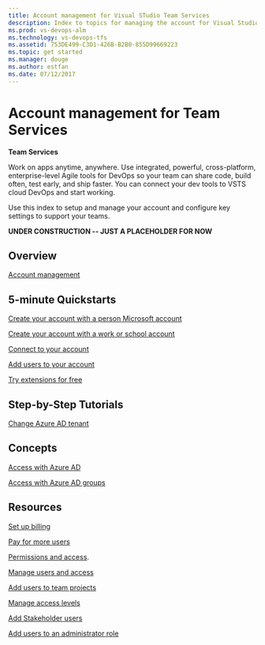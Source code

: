 ```yaml
---
title: Account management for Visual STudio Team Services  
description: Index to topics for managing the account for Visual Studio Team Services (VSTS)
ms.prod: vs-devops-alm
ms.technology: vs-devops-tfs
ms.assetid: 753DE499-C3D1-426B-B2B0-855D99669223
ms.topic: get started
ms.manager: douge
ms.author: estfan
ms.date: 07/12/2017
---
```


# Account management for Team Services 

**Team Services**

Work on apps anytime, anywhere. Use integrated, powerful, cross-platform, enterprise-level Agile tools for DevOps 
so your team can share code, build often, test early, and ship faster.  You can connect your dev tools to VSTS cloud 
DevOps and start working. 

Use this index to setup and manage your account and configure key settings to support your teams. 


  

**UNDER CONSTRUCTION -- JUST A PLACEHOLDER FOR NOW**



## Overview  

[Account management](account-management.md)


## 5-minute Quickstarts  

[Create your account with a person Microsoft account](team-services/sign-up-for-visual-studio-team-services.md)

[Create your account with a work or school account](team-services/sign-up-for-visual-studio-team-services.md)

[Connect to your account](team-services/connect-to-visual-studio-team-services.md)

[Add users to your account](team-services/add-account-users-from-user-hub.md)

[Try extensions for free](../billing/team-services/try-additional-features-vs.md)


## Step-by-Step Tutorials

[Change Azure AD tenant](team-services/change-azure-active-directory-team-services-account.md)


## Concepts 

[Access with Azure AD](team-services/manage-organization-access-for-your-account-vs.md)

[Access with Azure AD groups](team-services/manage-azure-active-directory-groups-visual-studio-team-services.md)
 
 
## Resources 

[Set up billing](team-services/set-up-billing-for-your-account-vs.md)

[Pay for more users](team-services/buy-basic-access-add-team-services-users.md)

[Permissions and access](permissions-access.md). 

[Manage users and access](team-services/add-account-users-assign-access-levels-team-services.md)

[Add users to team projects](team-services/add-team-members-vs.md)

[Manage access levels](../work/connect/change-access-levels.md)

[Add Stakeholder users](../work/connect/change-access-levels.md)

[Add users to an administrator role](add-administrator-tfs.md)

